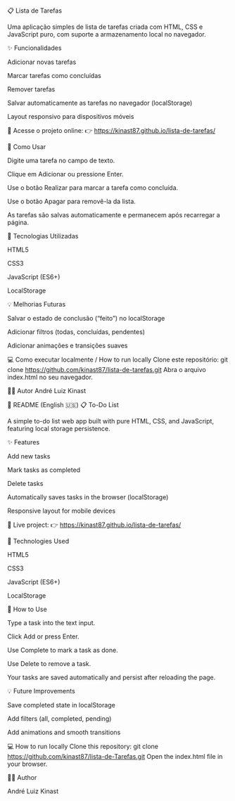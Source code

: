 📋 Lista de Tarefas

Uma aplicação simples de lista de tarefas criada com HTML, CSS e JavaScript puro, com suporte a armazenamento local no navegador.

✨ Funcionalidades

Adicionar novas tarefas

Marcar tarefas como concluídas

Remover tarefas

Salvar automaticamente as tarefas no navegador (localStorage)

Layout responsivo para dispositivos móveis

🔗 Acesse o projeto online:
👉 https://kinast87.github.io/lista-de-tarefas/

🚀 Como Usar

Digite uma tarefa no campo de texto.

Clique em Adicionar ou pressione Enter.

Use o botão Realizar para marcar a tarefa como concluída.

Use o botão Apagar para removê-la da lista.

As tarefas são salvas automaticamente e permanecem após recarregar a página.

🧱 Tecnologias Utilizadas

HTML5

CSS3

JavaScript (ES6+)

LocalStorage

💡 Melhorias Futuras

Salvar o estado de conclusão (“feito”) no localStorage

Adicionar filtros (todas, concluídas, pendentes)

Adicionar animações e transições suaves

💻 Como executar localmente / How to run locally
Clone este repositório:
git clone https://github.com/kinast87/lista-de-tarefas.git
Abra o arquivo index.html no seu navegador.

🧑‍💻 Autor
André Luiz Kinast


🧾 README (English 🇺🇸)
📋 To-Do List

A simple to-do list web app built with pure HTML, CSS, and JavaScript, featuring local storage persistence.

✨ Features

Add new tasks

Mark tasks as completed

Delete tasks

Automatically saves tasks in the browser (localStorage)

Responsive layout for mobile devices

🔗 Live project:
👉 https://kinast87.github.io/lista-de-tarefas/

🧱 Technologies Used

HTML5

CSS3

JavaScript (ES6+)

LocalStorage

🚀 How to Use

Type a task into the text input.

Click Add or press Enter.

Use Complete to mark a task as done.

Use Delete to remove a task.

Your tasks are saved automatically and persist after reloading the page.

💡 Future Improvements

Save completed state in localStorage

Add filters (all, completed, pending)

Add animations and smooth transitions

💻 How to run locally
Clone this repository:
git clone https://github.com/kinast87/lista-de-Tarefas.git
Open the index.html file in your browser.

🧑‍💻 Author

André Luiz Kinast
